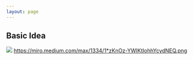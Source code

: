 ```yaml
---
layout: page
--- 
```


## Basic Idea

![]({{site.baseurl}}/images/sci.png)
https://miro.medium.com/max/1334/1*zKnOz-YWIKtIohhYcydNEQ.png
